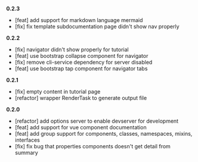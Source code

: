 **0.2.3**
- [feat] add support for markdown language mermaid
- [fix] fix template subdocumentation page didn't show nav properly


**0.2.2**
- [fix] navigator didn't show properly for tutorial
- [feat] use bootstrap collapse component for navigator
- [fix] remove cli-service dependency for server disabled
- [feat] use bootstrap tap component for navigator tabs


**0.2.1**
- [fix] empty content in tutorial page
- [refactor] wrapper RenderTask to generate output file

**0.2.0**
- [refactor] add options server to enable devserver for development
- [feat] add support for vue component documentation
- [feat] add group support for components, classes, namespaces, mixins, interfaces
- [fix] fix bug that properties components doesn't get detail from summary